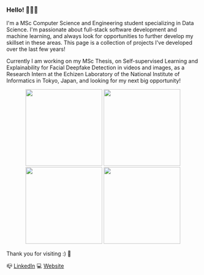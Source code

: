 ### Hello! 👋👋👋

I'm a MSc Computer Science and Engineering student specializing in Data Science. I'm passionate about full-stack software development and machine learning, and always look for opportunities to further develop my skillset in these areas. This page is a collection of projects I've developed over the last few years! 

Currently I am working on my MSc Thesis, on Self-supervised Learning and Explainability for Facial Deepfake Detection in videos and images, as a Research Intern at the Echizen Laboratory of the National Institute of Informatics in Tokyo, Japan, and looking for my next big opportunity!

<p align="center">
  <img src="https://github.com/alvaroqsaldanha/alvaroqsaldanha/blob/main/giphy.gif" width="200" height="200"/>
  <img src="https://github.com/alvaroqsaldanha/alvaroqsaldanha/blob/main/giphy.gif" width="200" height="200"/>
  <img src="https://github.com/alvaroqsaldanha/alvaroqsaldanha/blob/main/giphy.gif" width="200" height="200"/>
  <img src="https://github.com/alvaroqsaldanha/alvaroqsaldanha/blob/main/giphy.gif" width="200" height="200"/>
</p>

Thank you for visiting :) 🔋 <br>

📪 [LinkedIn](https://www.linkedin.com/in/alvaro-saldanha/) 
💻 [Website](https://www.alvarosaldanha.dev/)


